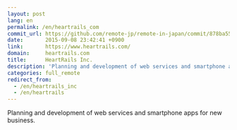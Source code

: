 ```yaml
---
layout: post
lang: en
permalink: /en/heartrails_com
commit_url: https://github.com/remote-jp/remote-in-japan/commit/878ba55549cacf0553e4c7492bc182c511c01bd3
date:       2015-09-08 23:42:41 +0900
link:       https://www.heartrails.com/
domain:     heartrails.com
title:      HeartRails Inc.
description: 'Planning and development of web services and smartphone apps for new business.'
categories: full_remote
redirect_from:
  - /en/heartrails_inc
  - /en/heartrails
---
```


<p>Planning and development of web services and smartphone apps for new business.</p>
